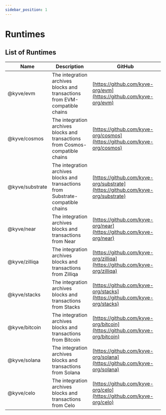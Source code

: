 ```yaml
---
sidebar_position: 1
---
```


# Runtimes

## List of Runtimes

| Name            | Description                                                                       | GitHub                                                                         |
|-----------------|-----------------------------------------------------------------------------------|--------------------------------------------------------------------------------|
| @kyve/evm       | The integration archives blocks and transactions from EVM-compatible chains       | [https://github.com/kyve-org/evm](https://github.com/kyve-org/evm)             |
| @kyve/cosmos    | The integration archives blocks and transactions from Cosmos-compatible chains    | [https://github.com/kyve-org/cosmos](https://github.com/kyve-org/cosmos)       |
| @kyve/substrate | The integration archives blocks and transactions from Substrate-compatible chains | [https://github.com/kyve-org/substrate](https://github.com/kyve-org/substrate) |
| @kyve/near      | The integration archives blocks and transactions from Near                        | [https://github.com/kyve-org/near](https://github.com/kyve-org/near)           |
| @kyve/zilliqa   | The integration archives blocks and transactions from Zilliqa                     | [https://github.com/kyve-org/zilliqa](https://github.com/kyve-org/zilliqa)     |
| @kyve/stacks    | The integration archives blocks and transactions from Stacks                      | [https://github.com/kyve-org/stacks](https://github.com/kyve-org/stacks)       |
| @kyve/bitcoin   | The integration archives blocks and transactions from Bitcoin                     | [https://github.com/kyve-org/bitcoin](https://github.com/kyve-org/bitcoin)     |
| @kyve/solana    | The integration archives blocks and transactions from Solana                      | [https://github.com/kyve-org/solana](https://github.com/kyve-org/solana)       |
| @kyve/celo      | The integration archives blocks and transactions from Celo                        | [https://github.com/kyve-org/celo](https://github.com/kyve-org/celo)           |
